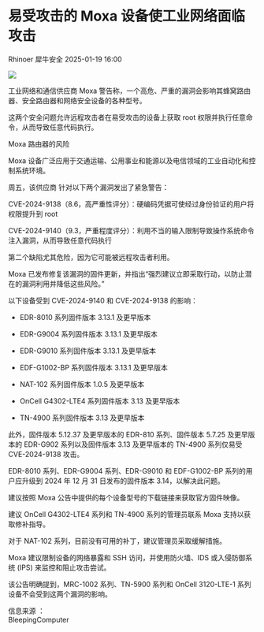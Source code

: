 #  易受攻击的 Moxa 设备使工业网络面临攻击   
Rhinoer  犀牛安全   2025-01-19 16:00  
  
![](https://mmbiz.qpic.cn/mmbiz_png/qvpgicaewUBlOwnRTS97ZzG5EC7PzumDZXne7dQhc5a8EPo7aE2UfzLLyDtsqiaDNZTCbGkbU7FhgtK3xQQjXapg/640?wx_fmt=png&from=appmsg "")  
  
工业网络和通信供应商 Moxa 警告称，一个高危、严重的漏洞会影响其蜂窝路由器、安全路由器和网络安全设备的各种型号。  
  
这两个安全问题允许远程攻击者在易受攻击的设备上获取 root 权限并执行任意命令，从而导致任意代码执行。  
  
Moxa 路由器的风险  
  
Moxa 设备广泛应用于交通运输、公用事业和能源以及电信领域的工业自动化和控制系统环境。  
  
周五，该供应商 针对以下两个漏洞发出了紧急警告：  
  
CVE-2024-9138（8.6，高严重性评分）：硬编码凭据可使经过身份验证的用户将权限提升到 root  
  
CVE-2024-9140（9.3，严重程度评分）：利用不当的输入限制导致操作系统命令注入漏洞，从而导致任意代码执行  
  
第二个缺陷尤其危险，因为它可能被远程攻击者利用。  
  
Moxa 已发布修复该漏洞的固件更新，并指出“强烈建议立即采取行动，以防止潜在的漏洞利用并降低这些风险。”  
  
以下设备受到 CVE-2024-9140 和 CVE-2024-9138 的影响：  
- EDR-8010 系列固件版本 3.13.1 及更早版本  
  
- EDR-G9004 系列固件版本 3.13.1 及更早版本  
  
- EDR-G9010 系列固件版本 3.13.1 及更早版本  
  
- EDF-G1002-BP 系列固件版本 3.13.1 及更早版本  
  
- NAT-102 系列固件版本 1.0.5 及更早版本  
  
- OnCell G4302-LTE4 系列固件版本 3.13 及更早版本  
  
- TN-4900 系列固件版本 3.13 及更早版本  
  
此外，固件版本 5.12.37 及更早版本的 EDR-810 系列、固件版本 5.7.25 及更早版本的 EDR-G902 系列以及固件版本 3.13 及更早版本的 TN-4900 系列仅易受 CVE-2024-9138 攻击。  
  
EDR-8010 系列、EDR-G9004 系列、EDR-G9010 和 EDF-G1002-BP 系列的用户应升级到 2024 年 12 月 31 日发布的固件版本 3.14，以解决此问题。  
  
建议按照 Moxa 公告中提供的每个设备型号的下载链接来获取官方固件映像。  
  
建议 OnCell G4302-LTE4 系列和 TN-4900 系列的管理员联系 Moxa 支持以获取修补指导。  
  
对于 NAT-102 系列，目前没有可用的补丁，建议管理员采取缓解措施。  
  
Moxa 建议限制设备的网络暴露和 SSH 访问，并使用防火墙、IDS 或入侵防御系统 (IPS) 来监控和阻止攻击尝试。  
  
该公告明确提到，MRC-1002 系列、TN-5900 系列和 OnCell 3120-LTE-1 系列设备不会受到这两个漏洞的影响。  
  
  
信息来源 ：  
BleepingComputer  
  
